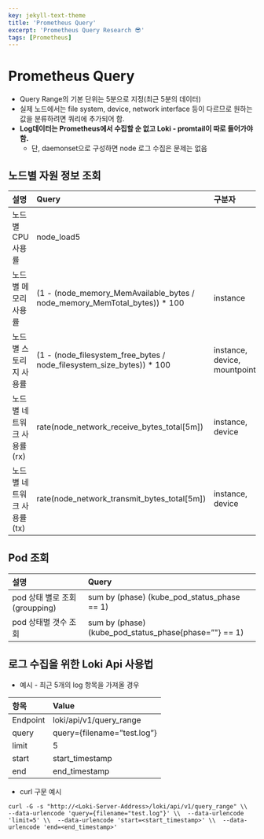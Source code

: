 ```yaml
---
key: jekyll-text-theme
title: 'Prometheus Query'
excerpt: 'Prometheus Query Research 😎'
tags: [Prometheus]
---
```


# Prometheus Query

- Query Range의 기본 단위는 5분으로 지정(최근 5분의 데이터)
- 실제 노드에서는 file system, device, network interface 등이 다르므로 원하는 값을 분류하려면 쿼리에 추가되어 함.
- **Log데이터는 Prometheus에서 수집할 순 없고 Loki - promtail이 따로 들어가야 함.**
  - 단, daemonset으로 구성하면 node 로그 수집은 문제는 없음

 

## 노드별 자원 정보 조회

| 설명                       | Query                                                        | 구분자                       |
| :------------------------- | :----------------------------------------------------------- | :--------------------------- |
| 노드별 CPU 사용률          | node_load5                                                   |                              |
| 노드별 메모리 사용률       | (1 - (node_memory_MemAvailable_bytes / node_memory_MemTotal_bytes)) * 100 | instance                     |
| 노드별 스토리지 사용률     | (1 - (node_filesystem_free_bytes / node_filesystem_size_bytes)) * 100 | instance, device, mountpoint |
| 노드별 네트워크 사용률(rx) | rate(node_network_receive_bytes_total[5m])                   | instance, device             |
| 노드별 네트워크 사용률(tx) | rate(node_network_transmit_bytes_total[5m])                  | instance, device             |

 

## Pod 조회

| 설명                          | Query                                                        |
| :---------------------------- | :----------------------------------------------------------- |
| pod 상태 별로 조회(groupping) | sum by (phase) (kube_pod_status_phase == 1)                  |
| pod 상태별 갯수 조회          | sum by (phase) (kube_pod_status_phase{phase=”<phase>"} == 1) |



## 로그 수집을 위한 Loki Api 사용법

- 예시 - 최근 5개의 log 항목을 가져올 경우

| 항목     | Value                       |
| :------- | :-------------------------- |
| Endpoint | loki/api/v1/query_range     |
| query    | query={filename=”test.log”} |
| limit    | 5                           |
| start    | start_timestamp             |
| end      | end_timestamp               |

 

- curl 구문 예시 

```
curl -G -s "http://<Loki-Server-Address>/loki/api/v1/query_range" \\  --data-urlencode 'query={filename="test.log"}' \\  --data-urlencode 'limit=5' \\  --data-urlencode 'start=<start_timestamp>' \\  --data-urlencode 'end=<end_timestamp>'
```
